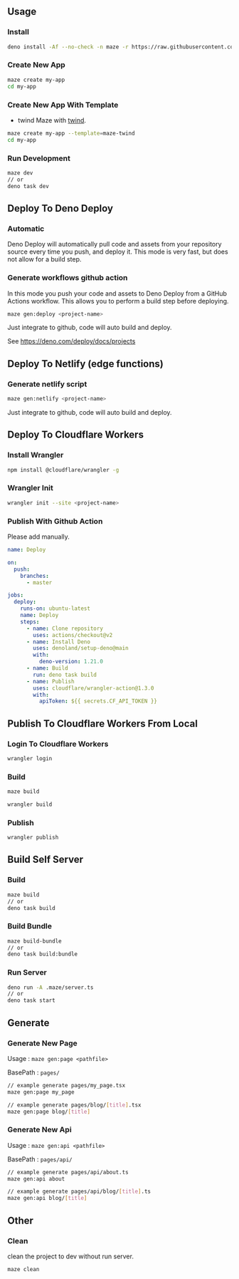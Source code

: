 ## Usage

### Install

```bash
deno install -Af --no-check -n maze -r https://raw.githubusercontent.com/herudi/maze/dev-0.0.8/cli.ts
```

### Create New App

```bash
maze create my-app
cd my-app
```

### Create New App With Template

- twind Maze with [twind](https://twind.dev/).

```bash
maze create my-app --template=maze-twind
cd my-app
```

### Run Development

```bash
maze dev
// or
deno task dev
```

## Deploy To Deno Deploy

### Automatic

Deno Deploy will automatically pull code and assets from your repository source
every time you push, and deploy it. This mode is very fast, but does not allow
for a build step.

### Generate workflows github action

In this mode you push your code and assets to Deno Deploy from a GitHub Actions
workflow. This allows you to perform a build step before deploying.

```bash
maze gen:deploy <project-name>
```

Just integrate to github, code will auto build and deploy.

See https://deno.com/deploy/docs/projects

## Deploy To Netlify (edge functions)

### Generate netlify script

```bash
maze gen:netlify <project-name>
```

Just integrate to github, code will auto build and deploy.

## Deploy To Cloudflare Workers

### Install Wrangler

```bash
npm install @cloudflare/wrangler -g
```

### Wrangler Init

```bash
wrangler init --site <project-name>
```

### Publish With Github Action

Please add manually.

```yaml
name: Deploy

on:
  push:
    branches:
      - master

jobs:
  deploy:
    runs-on: ubuntu-latest
    name: Deploy
    steps:
      - name: Clone repository
        uses: actions/checkout@v2
      - name: Install Deno
        uses: denoland/setup-deno@main
        with:
          deno-version: 1.21.0
      - name: Build
        run: deno task build
      - name: Publish
        uses: cloudflare/wrangler-action@1.3.0
        with:
          apiToken: ${{ secrets.CF_API_TOKEN }}
```

## Publish To Cloudflare Workers From Local

### Login To Cloudflare Workers

```bash
wrangler login
```

### Build

```bash
maze build
```

```bash
wrangler build
```

### Publish

```bash
wrangler publish
```

## Build Self Server

### Build

```bash
maze build
// or
deno task build
```

### Build Bundle

```bash
maze build-bundle
// or
deno task build:bundle
```

### Run Server

```bash
deno run -A .maze/server.ts
// or
deno task start
```

## Generate

### Generate New Page

Usage : `maze gen:page <pathfile>`

BasePath : `pages/`

```bash
// example generate pages/my_page.tsx
maze gen:page my_page

// example generate pages/blog/[title].tsx
maze gen:page blog/[title]
```

### Generate New Api

Usage : `maze gen:api <pathfile>`

BasePath : `pages/api/`

```bash
// example generate pages/api/about.ts
maze gen:api about

// example generate pages/api/blog/[title].ts
maze gen:api blog/[title]
```

## Other

### Clean

clean the project to dev without run server.

```bash
maze clean
```
